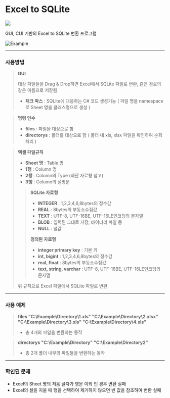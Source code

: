 Excel to SQLite
=

[![](https://img.shields.io/github/downloads/cr545l/xlsToSqliteConverter/total.svg)](https://github.com/cr545l/xlsToSqliteConverter/releases)

GUI, CUI 기반의 Excel to SQLite 변환 프로그램

![Example](https://github.com/cr545l/xlsToSqliteConverter/blob/master/Example/Example.gif?raw=true)

---

### **사용방법**

> **GUI**
>
> 대상 파일들을 Drag & Drop하면 Excel에서 SQLite 파일로 변환, 같은 경로의 같은 이름으로 저장됨
> - **체크 박스** : SQLite에 대응하는 C# 코드 생성기능 ( 파일 명을 namespace로 Sheet 명을 클래스명으로 생성 )

> **명령 인수**
>  
> - **files** : 파일을 대상으로 함
> - **directorys** : 폴더를 대상으로 함 ( 폴더 내 xls, xlsx 파일을 확인하여 순회처리 )

> **엑셀 파일규칙**
>  
> - **Sheet 명** : Table 명
> - **1행** : Column 명
> - **2행** : Column의 Type (하단 자료형 참고)
> - **3행** : Column의 설명문
>
>> **SQLite 자료형**
>>
>> - **INTEGER** : 1,2,3,4,6,8bytes의 정수값
>> - **REAL** : 8bytes의 부동소수점값
>> - **TEXT** : UTF-8, UTF-16BE, UTF-16LE인코딩의 문자열
>> - **BLOB** : 입력된 그대로 저장, 바이너리 파일 등
>> - **NULL** : 널값
>>
>> **정의된 자료형**
>>
>> - **integer primary key** : 기본 키
>> - **int, bigint** : 1,2,3,4,6,8bytes의 정수값
>> - **real, float** : 8bytes의 부동소수점값
>> - **text, string, varchar** : UTF-8, UTF-16BE, UTF-16LE인코딩의 문자열
>
> 위 규칙으로 Excel 파일에서 SQLite 파일로 변환

---

### **사용 예제**

> **files "C:\Example\Directory\1.xls" "C:\Example\Directory\2.xlsx" "C:\Example\Directory\3.xls" "C:\Example\Directory\4.xls"**
> 
> - 총 4개의 파일을 변환하는 동작

> **directorys "C:\Example\Directory" "C:\Example\Directory2"**
>
> - 총 2개 폴더 내부의 파일들을 변환하는 동작

---

### **확인된 문제**
- Excel의 Sheet 명의 처음 글자가 영문 이외 인 경우 변환 실패
- Excel의 셀을 지울 때 행을 선택하여 제거하지 않으면 빈 값을 참조하여 변환 실패